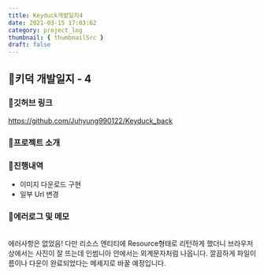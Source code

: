 ```yaml
---
title: Keyduck개발일지4
date: 2021-03-15 17:03:62
category: project_log
thumbnail: { thumbnailSrc }
draft: false
---
```


## 🌟키덕 개발일지 - 4

### 🎯깃허브 링크 
https://github.com/Juhyung990122/Keyduck_back

### 🎯프로젝트 소개

### 🎯진행내역
- 이미지 다운로드 구현
- 일부 Url 변경

### 🎯에러로그 및 메모
<br>
에러사항은 없었음! 다만  리소스 엔티티에 Resource형태로 리턴하게 했더니 브라우저상에서는 사진이 잘 뜨는데 인썸니아 안에서는 외계문자처럼 나옵니다. 깔끔하게 파일이름이나 다운이 완료되었다는 메세지로 바꿀 예정입니다.
<br><br>



